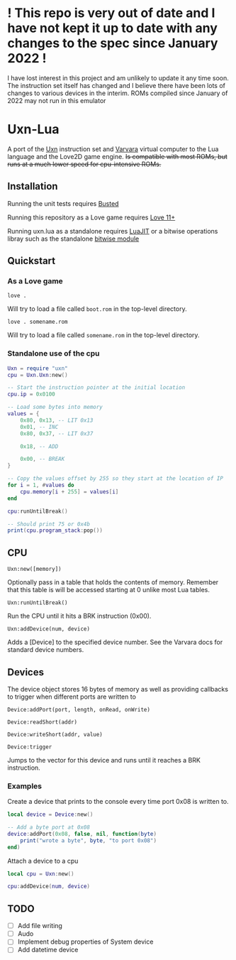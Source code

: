 # ! This repo is very out of date and I have not kept it up to date with any changes to the spec since January 2022 !
I have lost interest in this project and am unlikely to update it any time soon. The instruction set itself has changed and I believe there have been lots of changes to various devices in the interim. ROMs compiled since January of 2022 may not run in this emulator

# Uxn-Lua

A port of the [Uxn](https://wiki.xxiivv.com/site/uxntal.html) instruction set and [Varvara](https://wiki.xxiivv.com/site/varvara.html) virtual computer to the Lua language and the Love2D game engine. ~~Is compatible with most ROMs, but runs at a much lower speed for cpu-intensive ROMs.~~

## Installation

Running the unit tests requires [Busted](https://olivinelabs.com/busted/)

Running this repository as a Love game requires [Love 11+](https://love2d.org/)

Running uxn.lua as a standalone requires [LuaJIT](https://luajit.org/) or a bitwise operations libray such as the standalone [bitwise module](https://bitop.luajit.org/)

## Quickstart

### As a Love game

`love .`

Will try to load a file called `boot.rom` in the top-level directory.

`love . somename.rom`

Will try to load a file called `somename.rom` in the top-level directory.

### Standalone use of the cpu

```lua
Uxn = require "uxn"
cpu = Uxn.Uxn:new()

-- Start the instruction pointer at the initial location
cpu.ip = 0x0100

-- Load some bytes into memory
values = {
	0x80, 0x13, -- LIT 0x13
	0x01, -- INC
	0x80, 0x37, -- LIT 0x37

	0x18, -- ADD

	0x00, -- BREAK
}

-- Copy the values offset by 255 so they start at the location of IP
for i = 1, #values do
	cpu.memory[i + 255] = values[i]
end

cpu:runUntilBreak()

-- Should print 75 or 0x4b
print(cpu.program_stack:pop())

```

## CPU

`Uxn:new([memory])`

Optionally pass in a table that holds the contents of memory. Remember that this table is will be accessed starting at 0 unlike most Lua tables.

`Uxn:runUntilBreak()`

Run the CPU until it hits a BRK instruction (0x00).

`Uxn:addDevice(num, device)`

Adds a [Device] to the specified device number. See the Varvara docs for standard device numbers.

## Devices

The device object stores 16 bytes of memory as well as providing callbacks to trigger when different ports are written to

`Device:addPort(port, length, onRead, onWrite)`

`Device:readShort(addr)`

`Device:writeShort(addr, value)`

`Device:trigger`

Jumps to the vector for this device and runs until it reaches a BRK instruction.


### Examples

Create a device that prints to the console every time port 0x08 is written to.

```lua
local device = Device:new()

-- Add a byte port at 0x08
device:addPort(0x08, false, nil, function(byte)
	print("wrote a byte", byte, "to port 0x08")
end)
```

Attach a device to a cpu

```lua
local cpu = Uxn:new()

cpu:addDevice(num, device)
```

## TODO

- [ ] Add file writing
- [ ] Audo
- [ ] Implement debug properties of System device
- [ ] Add datetime device
